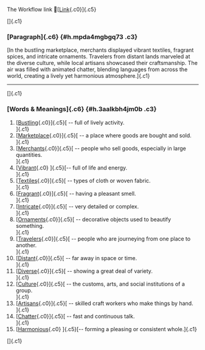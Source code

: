 The Workflow link
👏[[Link](https://www.google.com/url?q=http://www.google.com&sa=D&source=editors&ust=1758818558320816&usg=AOvVaw2SZcVr3DV6fEYaSq5eQy34){.c0}]{.c5}

[]{.c1}

### [Paragraph]{.c6} {#h.mpda4mgbgq73 .c3}

[In the bustling marketplace, merchants displayed vibrant textiles,
fragrant spices, and intricate ornaments. Travelers from distant lands
marveled at the diverse culture, while local artisans showcased their
craftsmanship. The air was filled with animated chatter, blending
languages from across the world, creating a lively yet harmonious
atmosphere.]{.c1}

------------------------------------------------------------------------

[]{.c1}

### [Words & Meanings]{.c6} {#h.3aalkbh4jm0b .c3}

1.  [[Bustling](https://www.google.com/url?q=http://www.google.com&sa=D&source=editors&ust=1758818558322468&usg=AOvVaw3KdF0ajI7RjV49xpGVf0gR){.c0}]{.c5}[ --
    full of lively activity.\
    ]{.c1}
2.  [[Marketplace](https://www.google.com/url?q=http://www.google.com&sa=D&source=editors&ust=1758818558322792&usg=AOvVaw2GL1VciNGU6X7zgCrmnsjf){.c0}]{.c5}[ --
    a place where goods are bought and sold.\
    ]{.c1}
3.  [[Merchants](https://www.google.com/url?q=http://www.google.com&sa=D&source=editors&ust=1758818558323098&usg=AOvVaw29kCskIOOhy0IQnaf4otP8){.c0}]{.c5}[ --
    people who sell goods, especially in large quantities.\
    ]{.c1}
4.  [[Vibrant](https://www.google.com/url?q=http://www.google.com&sa=D&source=editors&ust=1758818558323533&usg=AOvVaw3ILySNhHawTgYBpfXRpC3H){.c0}
    ]{.c5}[-- full of life and energy.\
    ]{.c1}
5.  [[Textiles](https://www.google.com/url?q=http://www.google.com&sa=D&source=editors&ust=1758818558323876&usg=AOvVaw3e9Fv-HAl3KXWwF8n6t5A8){.c0}]{.c5}[ --
    types of cloth or woven fabric.\
    ]{.c1}
6.  [[Fragrant](https://www.google.com/url?q=http://www.google.com&sa=D&source=editors&ust=1758818558324269&usg=AOvVaw0zVn71QbEUfcz-7VC7IrZ2){.c0}]{.c5}[ --
    having a pleasant smell.\
    ]{.c1}
7.  [[Intricate](https://www.google.com/url?q=http://www.google.com&sa=D&source=editors&ust=1758818558324491&usg=AOvVaw3eRuL66AL0YDaaGktXjICD){.c0}]{.c5}[ --
    very detailed or complex.\
    ]{.c1}
8.  [[Ornaments](https://www.google.com/url?q=http://www.google.com&sa=D&source=editors&ust=1758818558324800&usg=AOvVaw2F1Q_U9Qzh-g7DrsVdCtY-){.c0}]{.c5}[ --
    decorative objects used to beautify something.\
    ]{.c1}
9.  [[Travelers](https://www.google.com/url?q=http://www.google.com&sa=D&source=editors&ust=1758818558325287&usg=AOvVaw2ATYvUqNMk8DdkSd4_L4h3){.c0}]{.c5}[ --
    people who are journeying from one place to another.\
    ]{.c1}
10. [[Distant](https://www.google.com/url?q=http://www.google.com&sa=D&source=editors&ust=1758818558325837&usg=AOvVaw1q1Az3QBjffXOMjHG-lujx){.c0}]{.c5}[ --
    far away in space or time.\
    ]{.c1}
11. [[Diverse](https://www.google.com/url?q=http://www.google.com&sa=D&source=editors&ust=1758818558326230&usg=AOvVaw1y6gzeNjycD_d3m31QweCn){.c0}]{.c5}[ --
    showing a great deal of variety.\
    ]{.c1}
12. [[Culture](https://www.google.com/url?q=http://www.google.com&sa=D&source=editors&ust=1758818558326472&usg=AOvVaw3-bQLtjlK452HqBL0i9f1C){.c0}]{.c5}[ --
    the customs, arts, and social institutions of a group.\
    ]{.c1}
13. [[Artisans](https://www.google.com/url?q=http://www.google.com&sa=D&source=editors&ust=1758818558326758&usg=AOvVaw2qoEjyhF_JiPlnwxDzLMV2){.c0}]{.c5}[ --
    skilled craft workers who make things by hand.\
    ]{.c1}
14. [[Chatter](https://www.google.com/url?q=http://www.google.com&sa=D&source=editors&ust=1758818558327034&usg=AOvVaw011kmkyDZZyzq-G-ra40g2){.c0}]{.c5}[ --
    fast and continuous talk.\
    ]{.c1}
15. [[Harmonious](https://www.google.com/url?q=http://www.google.com&sa=D&source=editors&ust=1758818558327316&usg=AOvVaw0LJw_XlqweoMvdXC9XCdIt){.c0}
    ]{.c5}[-- forming a pleasing or consistent whole.]{.c1}

[]{.c1}
